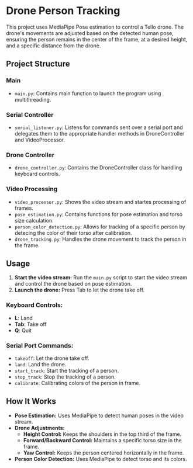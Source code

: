 # Drone Person Tracking

This project uses MediaPipe Pose estimation to control a Tello drone. The drone's movements are adjusted based on the detected human pose, ensuring the person remains in the center of the frame, at a desired height, and a specific distance from the drone.

## Project Structure
### Main
- `main.py`: Contains main function to launch the program using multithreading.
### Serial Controller
- `serial_listener.py`: Listens for commands sent over a serial port and delegates them to the appropriate handler methods in DroneController and VideoProcessor.
### Drone Controller
- `drone_controller.py`: Contains the DroneController class for handling keyboard controls.
### Video Processing
- `video_processor.py`: Shows the video stream and startes processing of frames.
- `pose_estimation.py`: Contains functions for pose estimation and torso size calculation.
- `person_color_detection.py`: Allows for tracking of a specific person by detecing the color of their torso after calibration.
- `drone_tracking.py`: Handles the drone movement to track the person in the frame.

## Usage

1. **Start the video stream:** Run the `main.py` script to start the video stream and control the drone based on pose estimation.
2. **Launch the drone:** Press Tab to let the drone take off.

### Keyboard Controls:

- **L**: Land
- **Tab**: Take off
- **Q**: Quit

### Serial Port Commands:
- `takeoff`: Let the drone take off.
- `land`: Land the drone.
- `start_track`: Start the tracking of a person.
- `stop_track`: Stop the tracking of a person.
- `calibrate`: Calibrating colors of the person in frame.

## How It Works

- **Pose Estimation:** Uses MediaPipe to detect human poses in the video stream.
- **Drone Adjustments:**
  - **Height Control:** Keeps the shoulders in the top third of the frame.
  - **Forward/Backward Control:** Maintains a specific torso size in the frame.
  - **Yaw Control:** Keeps the person centered horizontally in the frame.
- **Person Color Detection:** Uses MediaPipe to detect torso and its colors.